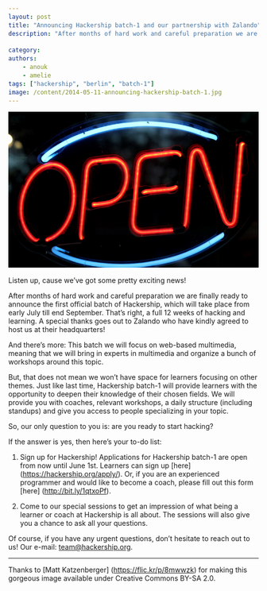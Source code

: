 ```yaml
---
layout: post
title: "Announcing Hackership batch-1 and our partnership with Zalando"
description: "After months of hard work and careful preparation we are finally ready to announce the first official batch of Hackership, which will take place from July 1st till the end of September. That’s right, a full three months of hacking and learning. A special thanks goes out to Zalando who have kindly agreed to host us at their headquarters!"

category:
authors:
    - anouk
    - amelie
tags: ["hackership", "berlin", "batch-1"]
image: /content/2014-05-11-announcing-hackership-batch-1.jpg
---
```


![Announcing Hackership batch-1](/content/2014-05-11-announcing-hackership-batch-1.jpg)

Listen up, cause we’ve got some pretty exciting news!

After months of hard work and careful preparation we are finally ready to announce the first official batch of Hackership, which will take place from early July till end September. That’s right, a full 12 weeks of hacking and learning. A special thanks goes out to Zalando who have kindly agreed to host us at their headquarters!

And there’s more: This batch we will focus on web-based multimedia, meaning that we will bring in experts in multimedia and organize a bunch of workshops around this topic. 

But, that does not mean we won’t have space for learners focusing on other themes. Just like last time, Hackership batch-1 will provide learners with the opportunity to deepen their knowledge of their chosen fields. We will provide you with coaches, relevant workshops, a daily structure (including standups) and give you access to people specializing in your topic. 

So, our only question to you is: are you ready to start hacking?

If the answer is yes, then here’s your to-do list:
 
1.	Sign up for Hackership!  Applications for Hackership batch-1 are open from now until June 1st. Learners can sign up [here] (https://hackership.org/apply/). Or, if you are an experienced programmer and would like to become a coach, please fill out this form [here] (http://bit.ly/1qtxoPf).


2.	Come to our special <Taste of Hackership> sessions to get an impression of what being a learner or coach at Hackership is all about. The sessions will also give you a chance to ask all your questions.


Of course, if you have any urgent questions, don’t hesitate to reach out to us! Our e-mail: team@hackership.org.

---
Thanks to [Matt Katzenberger] (https://flic.kr/p/8mwwzk) for making this gorgeous image available under Creative Commons BY-SA 2.0.